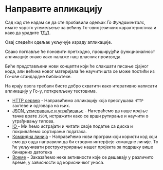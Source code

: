 # Направите апликацију

Сад кад сте надам се да сте пробавили одељак _Го Фундаменталс_, имате чврсто утемељење за већину Го-ових језичких карактеристика и како да урадите ТДД.

Овај следећи одељак укључује израду апликације.

Свако поглавље ће поновити претходно, проширујући функционалност апликације онако како налаже наш власник производа.

Биће представљени нови концепти који ће олакшати писање сјајног кода, али већина новог материјала ће научити шта се може постићи из Го-ове стандардне библиотеке.

На крају овога требали бисте добро схватити како итеративно написати апликацију у Го-у, поткрепљену тестовима.

- [HTTP сервер](http-server.md) - Направићемо апликацију која преслушава `HTTP` захтеве и одговара на њих.
- [JSON, усмеравање и уграђивање](json.md) - Натераћемо да наше крајње тачке врате `JSON`, истражити како се врши рутирање и научити о уграђивању типова.
- [IO ](io.md) - Ми ћемо истрајати и читати своје податке са диска и покриваћемо сортирање података.
- [Командна линија](command-line.md) - Направићемо нови програм који користи код који смо до сада направили да би створио интерфејс командне линије. То ће укључивати реструктурирање нашег пројекта за подршку више бинарних датотека
- [Време](time.md) - Заказаћемо неке активности које се дешавају у различито време, у зависности од корисничког уноса.
